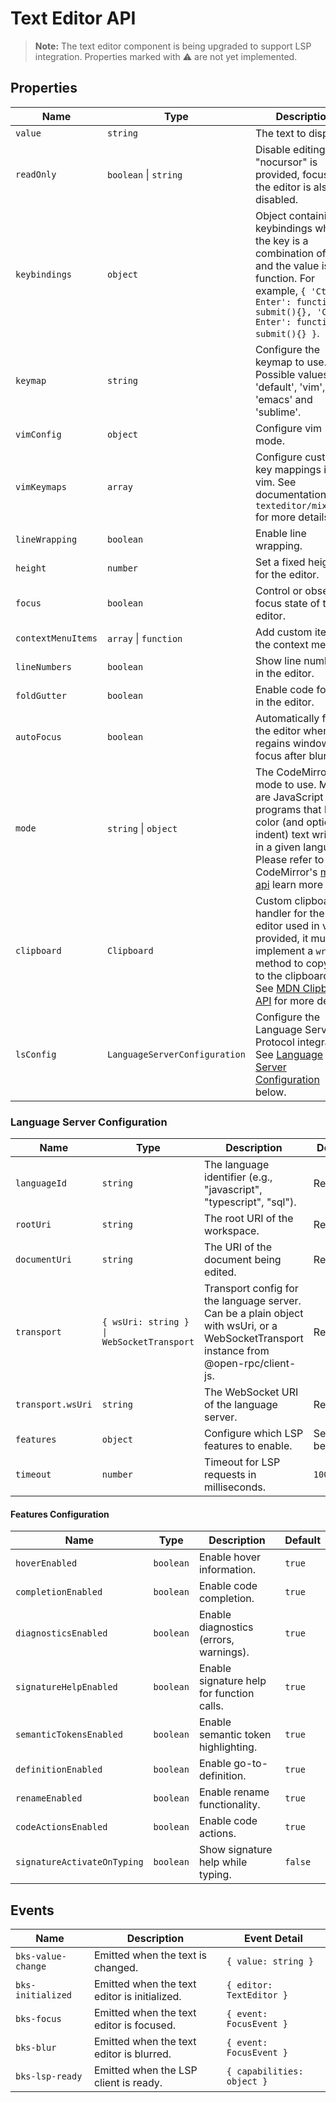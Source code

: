 # Text Editor API

> **Note:** The text editor component is being upgraded to support LSP integration. Properties marked with ⚠️ are not yet implemented.

## Properties

| Name               | Type                          | Description                                                                                                                                                                                                                                | Default      | Status |
| ------------------ | ----------------------------- | ------------------------------------------------------------------------------------------------------------------------------------------------------------------------------------------------------------------------------------------ | ------------ | ------ |
| `value`            | `string`                      | The text to display.                                                                                                                                                                                                                       | `''`         | ✅     |
| `readOnly`         | `boolean` \| `string`         | Disable editing. If "nocursor" is provided, focusing the editor is also disabled.                                                                                                                                                          | `false`      | ✅     |
| `keybindings`      | `object`                      | Object containing keybindings where the key is a combination of keys and the value is a function. For example, `{ 'Ctrl-Enter': function submit(){}, 'Cmd-Enter': function submit(){} }`.                                                  | `undefined`  | ✅     |
| `keymap`           | `string`                      | Configure the keymap to use. Possible values are 'default', 'vim', 'emacs' and 'sublime'.                                                                                                                                                  | `default`    | ✅     |
| `vimConfig`        | `object`                      | Configure vim mode.                                                                                                                                                                                                                        | `undefined`  | ⚠️     |
| `vimKeymaps`       | `array`                       | Configure custom key mappings in vim. See documentation in `texteditor/mixin.ts` for more details.                                                                                                                                         | `undefined`  | ⚠️     |
| `lineWrapping`     | `boolean`                     | Enable line wrapping.                                                                                                                                                                                                                      | `false`      | ✅     |
| `height`           | `number`                      | Set a fixed height for the editor.                                                                                                                                                                                                         | `undefined`  | ⚠️     |
| `focus`            | `boolean`                     | Control or observe focus state of the editor.                                                                                                                                                                                              | `false`      | ✅     |
| `contextMenuItems` | `array` \| `function`         | Add custom items to the context menu.                                                                                                                                                                                                      | `undefined`  | ✅     |
| `lineNumbers`      | `boolean`                     | Show line numbers in the editor.                                                                                                                                                                                                           | `true`       | ✅     |
| `foldGutter`       | `boolean`                     | Enable code folding in the editor.                                                                                                                                                                                                         | `false`      | ⚠️     |
| `autoFocus`        | `boolean`                     | Automatically focus the editor when it regains window focus after blur.                                                                                                                                                                    | `false`      | ⚠️     |
| `mode`             | `string` \| `object`          | The CodeMirror's mode to use. Modes are JavaScript programs that help color (and optionally indent) text written in a given language. Please refer to CodeMirror's [mode api](https://codemirror.net/5/doc/manual.html#modeapi) learn more | `text/plain` | ⚠️     |
| `clipboard`        | `Clipboard`                   | Custom clipboard handler for the editor used in vim. If provided, it must implement a `write` method to copy text to the clipboard. See [MDN Clipboard API](https://developer.mozilla.org/en-US/docs/Web/API/Clipboard) for more details.  | `undefined`  | ⚠️     |
| `lsConfig`         | `LanguageServerConfiguration` | Configure the Language Server Protocol integration. See [Language Server Configuration](#language-server-configuration) below.                                                                                                             | `undefined`  | ✅     |

### Language Server Configuration

| Name              | Type                                      | Description                                                                                                                            | Default   |
| ----------------- | ----------------------------------------- | -------------------------------------------------------------------------------------------------------------------------------------- | --------- |
| `languageId`      | `string`                                  | The language identifier (e.g., "javascript", "typescript", "sql").                                                                     | Required  |
| `rootUri`         | `string`                                  | The root URI of the workspace.                                                                                                         | Required  |
| `documentUri`     | `string`                                  | The URI of the document being edited.                                                                                                  | Required  |
| `transport`       | `{ wsUri: string } \| WebSocketTransport` | Transport config for the language server. Can be a plain object with wsUri, or a WebSocketTransport instance from @open-rpc/client-js. | Required  |
| `transport.wsUri` | `string`                                  | The WebSocket URI of the language server.                                                                                              | Required  |
| `features`        | `object`                                  | Configure which LSP features to enable.                                                                                                | See below |
| `timeout`         | `number`                                  | Timeout for LSP requests in milliseconds.                                                                                              | `10000`   |

#### Features Configuration

| Name                        | Type      | Description                               | Default |
| --------------------------- | --------- | ----------------------------------------- | ------- |
| `hoverEnabled`              | `boolean` | Enable hover information.                 | `true`  |
| `completionEnabled`         | `boolean` | Enable code completion.                   | `true`  |
| `diagnosticsEnabled`        | `boolean` | Enable diagnostics (errors, warnings).    | `true`  |
| `signatureHelpEnabled`      | `boolean` | Enable signature help for function calls. | `true`  |
| `semanticTokensEnabled`     | `boolean` | Enable semantic token highlighting.       | `true`  |
| `definitionEnabled`         | `boolean` | Enable go-to-definition.                  | `true`  |
| `renameEnabled`             | `boolean` | Enable rename functionality.              | `true`  |
| `codeActionsEnabled`        | `boolean` | Enable code actions.                      | `true`  |
| `signatureActivateOnTyping` | `boolean` | Show signature help while typing.         | `false` |

## Events

| Name               | Description                                  | Event Detail               |
| ------------------ | -------------------------------------------- | -------------------------- |
| `bks-value-change` | Emitted when the text is changed.            | `{ value: string }`        |
| `bks-initialized`  | Emitted when the text editor is initialized. | `{ editor: TextEditor }`   |
| `bks-focus`        | Emitted when the text editor is focused.     | `{ event: FocusEvent }`    |
| `bks-blur`         | Emitted when the text editor is blurred.     | `{ event: FocusEvent }`    |
| `bks-lsp-ready`    | Emitted when the LSP client is ready.        | `{ capabilities: object }` |
